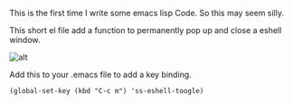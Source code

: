 This is the first time I write some emacs lisp Code. So this may seem silly.

This short el file add a function to permanently pop up and close a eshell window.

![alt](http://shushuang.github.com/honey-eshell/example.gif)

Add this to your .emacs file to add a key binding.

    (global-set-key (kbd "C-c m") 'ss-eshell-toogle)

